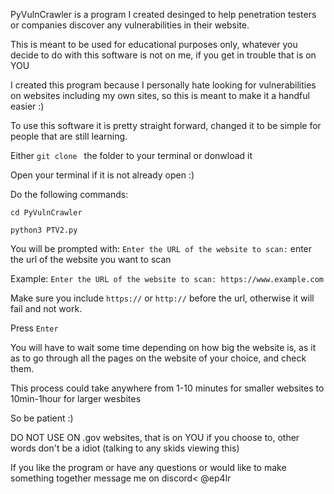 PyVulnCrawler is a program I created desinged to help penetration testers or companies discover any vulnerabilities in their website.

This is meant to be used for educational purposes only, whatever you decide to do with this software is not on me, if you get in trouble that is on YOU

I created this program because I personally hate looking for vulnerabilities on websites including my own sites, so this is meant to make it a handful easier :) 

To use this software it is pretty straight forward, changed it to be simple for people that are still learning. 

Either `git clone ` the folder to your terminal or donwload it 

Open your terminal if it is not already open :)

Do the following commands: 

`cd PyVulnCrawler` 

`python3 PTV2.py` 

You will be prompted with: `Enter the URL of the website to scan:` enter the url of the website you want to scan

Example: `Enter the URL of the website to scan: https://www.example.com` 

Make sure you include `https://` or `http://` before the url, otherwise it will fail and not work. 

Press `Enter` 

You will have to wait some time depending on how big the website is, as it as to go through all the pages on the website of your choice, and check them. 

This process could take anywhere from 1-10 minutes for smaller websites to 10min-1hour for larger wesbites

So be patient :) 

DO NOT USE ON .gov websites, that is on YOU if you choose to, other words don't be a idiot (talking to any skids viewing this) 


If you like the program or have any questions or would like to make something together message me on discord< @ep4lr






